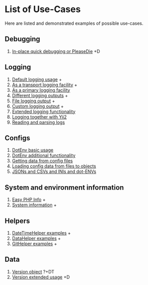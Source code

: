 # List of Use-Cases
Here are listed and demonstrated examples of possible use-cases.

## Debugging
 1. [In-place quick debugging or PleaseDie](use-cases-debugging.md#In_place_quick_debugging_or_PleaseDie) +D

## Logging
 1. [Default logging usage](use-cases-logging.md#Default_logging_usage) +
 2. [As a transport logging facility](use-cases-logging.md#As_a_transport_logging_facility) +
 2. [As a primary logging facility](use-cases-logging.md#As_a_primary_logging_facility)
 3. [Different logging outputs](use-cases-logging.md#Different_logging_outputs) +
 4. [File logging output](use-cases-logging.md#File_logging_output) +
 5. [Custom logging output](use-cases-logging.md#Custom_logging_output) +
 6. [Extended logging functionality](use-cases-logging.md#Extended_logging_functionality) 
 7. [Logging together with Yii2](use-cases-logging.md#Logging_together_with_Yii2)
 8. [Reading and parsing logs](use-cases-logging.md#Reading_and_parsing_logs)

## Configs
 1. [DotEnv basic usage](use-cases-configs.md#DotEnv_basic_usage)
 2. [DotEnv additional functionality](use-cases-configs.md#DotEnv_additional_functionality)
 3. [Getting data from config files](use-cases-configs.md#Getting_data_from_config_files)
 4. [Loading config data from files to objects](use-cases-configs.md#Loading_config_data_from_files_to_objects)
 5. [JSONs and CSVs and INIs and dot-ENVs](use-cases-configs.md#JSONs_and_CSVs_and_INIs_and_dot_ENVs)

## System and environment information
 1. [Easy PHP Info](use-cases-sys.md#Easy_PHP_Info) +
 2. [System information](use-cases-sys.md#System_information) +

## Helpers
 1. [DateTimeHelper examples](use-cases-helpers.md#DateTimeHelper_examples) +
 2. [DataHelper examples](use-cases-helpers.md#DataHelper_examples) +
 3. [GitHelper examples](use-cases-helpers.md#GitHelper_examples) +

## Data
 1. [Version object](use-cases-data.md#Version_object) ?+DT
 2. [Version extended usage](use-cases-data.md#Version_extended_usage) +D

